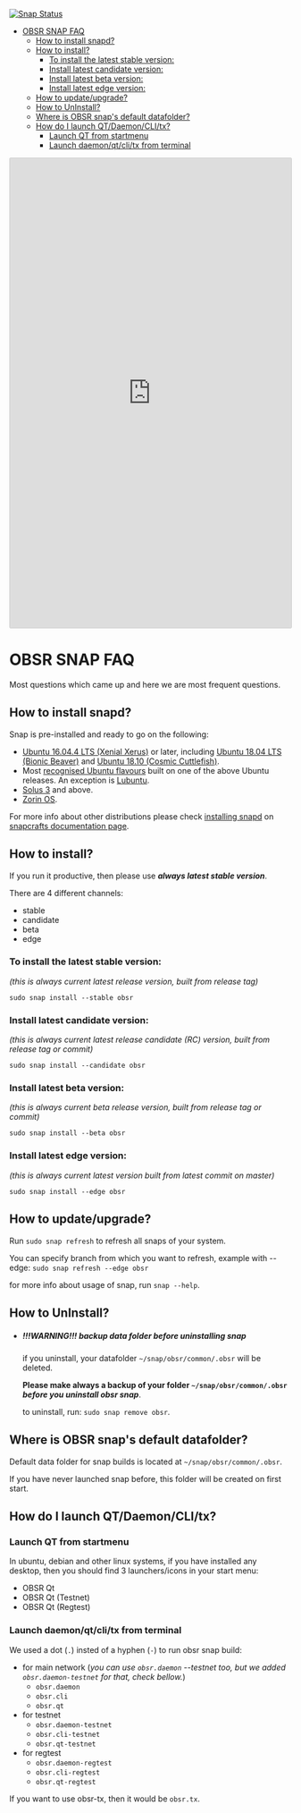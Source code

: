 [![Snap Status](https://build.snapcraft.io/badge/observernet/obsr.svg)](https://build.snapcraft.io/user/observernet/obsr) 
- [OBSR SNAP FAQ](#obsr-snap-faq)
  - [How to install snapd?](#how-to-install-snapd)
  - [How to install?](#how-to-install)
    - [To install the latest stable version:](#to-install-the-latest-stable-version)
    - [Install latest candidate version:](#install-latest-candidate-version)
    - [Install latest beta version:](#install-latest-beta-version)
    - [Install latest edge version:](#install-latest-edge-version)
  - [How to update/upgrade?](#how-to-updateupgrade)
  - [How to UnInstall?](#how-to-uninstall)
  - [Where is OBSR snap's default datafolder?](#where-is-obsr-snaps-default-datafolder)
  - [How do I launch QT/Daemon/CLI/tx?](#how-do-i-launch-qtdaemonclitx)
    - [Launch QT from startmenu](#launch-qt-from-startmenu)
    - [Launch daemon/qt/cli/tx from terminal](#launch-daemonqtclitx-from-terminal)

<iframe src="https://snapcraft.io/obsr/embedded?button=black&channels=true&summary=true&screenshot=true" frameborder="0" width="100%" height="840px" style="border: 1px solid #CCC; border-radius: 2px;"></iframe>

# OBSR SNAP FAQ

Most questions which came up and here we are most frequent questions.

## How to install snapd?

Snap is pre-installed and ready to go on the following:

- [Ubuntu 16.04.4 LTS (Xenial Xerus)](https://www.ubuntu.com/) or later, including [Ubuntu 18.04 LTS (Bionic Beaver)](https://www.ubuntu.com/desktop/features) and [Ubuntu 18.10 (Cosmic Cuttlefish)](https://wiki.ubuntu.com/CosmicCuttlefish/ReleaseNotes).
- Most [recognised Ubuntu flavours](https://wiki.ubuntu.com/DerivativeTeam/Derivatives) built on one of the above Ubuntu releases. An exception is [Lubuntu](https://docs.snapcraft.io/t/installing-snap-on-lubuntu/9965).
- [Solus 3](https://getsol.us/home/) and above.
- [Zorin OS](https://zorinos.com/).

For more info about other distributions please check [installing snapd](https://docs.snapcraft.io/installing-snapd/6735) on [snapcrafts documentation page](https://docs.snapcraft.io/).

## How to install?

If you run it productive, then please use ***always latest stable version***.

There are 4 different channels:
- stable
- candidate
- beta
- edge

### To install the latest stable version:
  _(this is always current latest release version, built from release tag)_

  `sudo snap install --stable obsr`

### Install latest candidate version:
  _(this is always current latest release candidate (RC) version, built from release tag or commit)_

  `sudo snap install --candidate obsr`

### Install latest beta version:
  _(this is always current beta release version, built from release tag or commit)_

  `sudo snap install --beta obsr`

### Install latest edge version:
  _(this is always current latest version built from latest commit on master)_

  `sudo snap install --edge obsr`

## How to update/upgrade?

Run `sudo snap refresh` to refresh all snaps of your system.

You can specify branch from which you want to refresh, example with --edge: `sudo snap refresh --edge obsr` 

for more info about usage of snap, run `snap --help`.

## How to UnInstall?

- ##### !!!WARNING!!! backup data folder before uninstalling snap
  if you uninstall, your datafolder `~/snap/obsr/common/.obsr` will be deleted.

  **Please make always a backup of your folder `~/snap/obsr/common/.obsr`** ***before you uninstall obsr snap***.

  to uninstall, run: `sudo snap remove obsr`.

## Where is OBSR snap's default datafolder?

Default data folder for snap builds is located at `~/snap/obsr/common/.obsr`.

If you have never launched snap before, this folder will be created on first start.

## How do I launch QT/Daemon/CLI/tx?

### Launch QT from startmenu

In ubuntu, debian and other linux systems, if you have installed any desktop, then you should find 3 launchers/icons in your start menu:

- OBSR Qt
- OBSR Qt (Testnet)
- OBSR Qt (Regtest)

### Launch daemon/qt/cli/tx from terminal

We used a dot (`.`) insted of a hyphen (`-`) to run obsr snap build:

- for main network (_you can use `obsr.daemon` --testnet too, but we added `obsr.daemon-testnet` for that, check bellow._)
  - `obsr.daemon`
  - `obsr.cli`
  - `obsr.qt`
- for testnet
  - `obsr.daemon-testnet`
  - `obsr.cli-testnet`
  - `obsr.qt-testnet`
- for regtest
  - `obsr.daemon-regtest`
  - `obsr.cli-regtest`
  - `obsr.qt-regtest`

If you want to use obsr-tx, then it would be `obsr.tx`.
